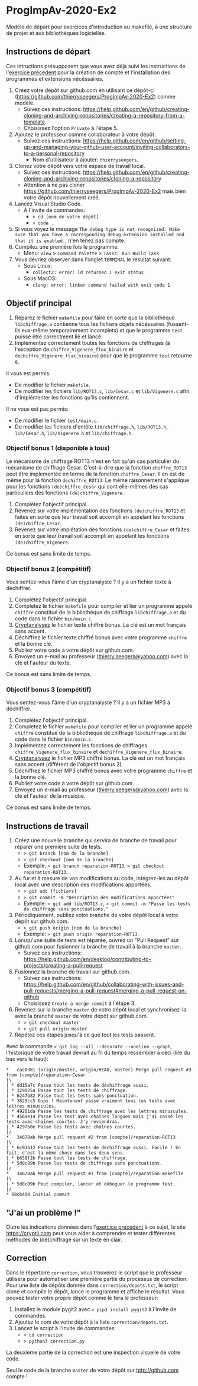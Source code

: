 # ProgImpAv-2020-Ex2
Modèle de départ pour exercices d'introduction au makefile, à une structure de projet et aux bibliothèques logicielles.


## Instructions de départ

Ces intructions présupposent que vous avez déjà suivi les instructions de l'[exercice précédent](https://github.com/thierryseegers/ProgImpAv-2020-Ex1) pour la création de compte et l'installation des programmes et extensions nécéssaires.

1. Créez votre dépôt sur github.com en utilisant ce dépôt-ci (https://github.com/thierryseegers/ProgImpAv-2020-Ex2) comme modèle.
    - Suivez ces instructions: https://help.github.com/en/github/creating-cloning-and-archiving-repositories/creating-a-repository-from-a-template.
    - Choisissez l'option `Private` à l'étape 5.
1. Ajoutez le professeur comme collaborateur à votre dépôt.
    - Suivez ces instructions: https://help.github.com/en/github/setting-up-and-managing-your-github-user-account/inviting-collaborators-to-a-personal-repository
        - Nom d'utilisateur à ajouter: `thierryseegers`.
1. Clonez votre dépôt vers votre espace de travail local.
    - Suivez ces instructions: https://help.github.com/en/github/creating-cloning-and-archiving-repositories/cloning-a-repository
    - Attention à ne pas cloner https://github.com/thierryseegers/ProgImpAv-2020-Ex2 mais bien votre dépôt nouvellement créé.
1. Lancez Visual Studio Code.
    - À l'invite de commandes:
        - `> cd [nom de votre dépôt]`
        - `> code .`
1. Si vous voyez le message `The debug type is not recognized. Make sure that you have a corresponding debug extension installed and that it is enabled.`, n'en tenez pas compte.
1. Compilez une première fois le programme.
    - Menu: `View` > `Command Palette` > `Tasks: Run Build Task`
1. Vous devriez observer dans l'onglet `TERMINAL` le résultat suivant:
    - Sous Linux: 
        - `collect2: error: ld returned 1 exit status`
    - Sous MacOS: 
        - `clang: error: linker command failed with exit code 1`


## Objectif principal

1. Réparez le fichier `makefile` pour faire en sorte que la bibliothèque `libchiffrage.a` contienne tous les fichiers objets nécéssaires (fussent-ils eux-même temporairement incomplets) et que le programme `test` puisse être correctment lié et lancé.
1. Implémentez correctement toutes les fonctions de chiffrages (à l'exception de `chiffre_Vigenere_flux_binaire` et `dechiffre_Vigenere_flux_binaire`) pour que le programme `test` retourne `0`.

Il vous est permis: 
- De modifier le fichier `makefile`.
- De modifier les fichiers `lib/ROT13.c`, `lib/Cesar.c` et `lib/Vigenere.c` afin d'implémenter les fonctions qu'ils contiennent.

Il ne vous est pas permis:
- De modifier le fichier `test/main.c`.
- De modifier les fichiers d'entête `lib/chiffrage.h`, `lib/ROT13.h`, `lib/Cesar.h`, `lib/Vigenere.h` et `lib/chiffrage.h`.

### Objectif bonus 1 (disponible à tous)

Le mécanisme de chiffrage ROT13 n'est en fait qu'un cas particulier du mécanisme de chiffrage Cesar. C'est-à-dire que la fonction `chiffre_ROT13` peut être implementée en terme de la fonction `chiffre_Cesar`. Il en est de même pour la fonction `dechiffre_ROT13`. Le même raisonnement s'applique pour les fonctions `(de)chiffre_Cesar` qui sont elle-mêmes des cas particuliers des fonctions `(de)chiffre_Vigenere`.

1. Complétez l'objectif principal.
1. Revenez sur votre implémentation des fonctions `(de)chiffre_ROT13` et faites en sorte que leur travail soit accompli en appelant les fonctions `(de)chiffre_Cesar`.
1. Revenez sur votre implétation des fonctions `(de)chiffre_Cesar` et faites en sorte que leur travail soit accompli en appelant les fonctions `(de)chiffre_Vigenere`.

Ce bonus est sans limite de temps.

### Objectif bonus 2 (compétitif)

Vous sentez-vous l'âme d'un cryptanalyste ? Il y a un fichier texte à déchiffrer.

1. Complétez l'objectif principal.
1. Completez le fichier `makefile` pour compiler et lier un programme appelé `chiffre` constitué de la bibliothèque de chiffrage `libchiffrage.a` et du code dans le fichier `bin/main.c`.
1. [Cryptanalysez](https://fr.wikipedia.org/wiki/Cryptanalyse) le fichier texte chiffré bonus. La clé est un mot français sans accent.
1. Déchiffrez le fichier texte chiffré bonus avec votre programme `chiffre` et la bonne clé.
1. Publiez votre code à votre dépôt sur github.com.
1. Envoyez un e-mail au professeur (thierry.seegers@yahoo.com) avec la clé et l'auteur du texte.

Ce bonus est sans limite de temps.

### Objectif bonus 3 (compétitif)

Vous sentez-vous l'âme d'un cryptanalyste ? Il y a un fichier MP3 à déchiffrer.

1. Complétez l'objectif principal.
1. Completez le fichier `makefile` pour compiler et lier un programme appelé `chiffre` constitué de la bibliothèque de chiffrage `libchiffrage.a` et du code dans le fichier `bin/main.c`.
1. Implémentez correctement les fonctions de chiffrages `chiffre_Vigenere_flux_binaire` et `dechiffre_Vigenere_flux_binaire`.
1. [Cryptanalysez](https://fr.wikipedia.org/wiki/Cryptanalyse) le fichier MP3 chiffré bonus. La clé est un mot français sans accent (différent de l'objectif bonus 2).
1. Déchiffrez le fichier MP3 chiffré bonus avec votre programme `chiffre` et la bonne clé.
1. Publiez votre code à votre dépôt sur github.com.
1. Envoyez un e-mail au professeur (thierry.seegers@yahoo.com) avec la clé et l'auteur de la musique.

Ce bonus est sans limite de temps.

## Instructions de travail

1. Créez une nouvelle branche qui servira de branche de travail pour réparer une première suite de tests.
    - `> git branch [nom de la branche]`
    - `> git checkout [nom de la branche]`
    - Exemple: `> git branch reparation-ROT13`, `> git checkout reparation-ROT13`.
1. Au fur et à mesure de vos modifications au code, intégrez-les au dépôt local avec une description des modifications apportées.
    - `> git add [fichiers]`
    - `> git commit -m "Description des modifications apportées"`
    - Exemple: `> git add lib/ROT13.c`, `> git commit -m "Passe les tests de chiffrage sans ponctuations."`
1. Périodiquement, publiez votre branche de votre dépôt local à votre dépôt sur github.com.
    - `> git push origin [nom de la branche]`
    - Exemple: `> git push origin reparation-ROT13`.
1. Lorsqu'une suite de tests est réparée, ouvrez un "Pull Request" sur github.com pour fusionner la branche de travail à la branche `master`.
    - Suivez ces instructions: https://help.github.com/en/desktop/contributing-to-projects/creating-a-pull-request
1. Fusionnez la branche de travail sur github.com.
    - Suivez ces instructions: https://help.github.com/en/github/collaborating-with-issues-and-pull-requests/merging-a-pull-request#merging-a-pull-request-on-github
    - Choisissez `Create a merge commit` à l'étape 3. 
1. Revenez sur la branche `master` de votre dépôt local et synchronisez-la avec la branche `master` de votre dépôt sur github.com.
    - `> git checkout master`
    - `> git pull origin master`
1. Répétez ces étapes jusqu'à ce que tout les tests passent.

Avec la commande `> git log --all --decorate --oneline --graph`, l'historique de votre travail devrait au fil du temps ressembler à ceci (lire du bas vers le haut):

```
*   cac0381 (origin/master, origin/HEAD, master) Merge pull request #3 from [compte]/reparation-Cesar
|\
| * dd15e7c Passe tout les tests de déchiffrage aussi.
| * 329025a Passe tout les tests de chiffrage.
| * 6247b82 Passe tout les tests sans ponctuation.
| * 3829cc5 Oups ! Maintenant passe vraiment tous les tests avec lettres minuscules.
| * 49261da Passe les tests de chiffrage avec les lettres minuscules.
| * 4569e14 Passe les test avec chaînes longues mais j'ai cassé les tests avec chaînes courtes. J'y reviendrai.
| * 4297b0e Passe les tests avec chaînes courtes.
|/
*   34678ab Merge pull request #2 from [compte]/reparation-ROT13
|\
| * 6c93b12 Passe tout les tests de déchiffrage aussi. Facile ! En fait, c'est la même chose dans les deux sens.
| * b658f2b Passe tout les tests de chiffrage.
| * 5d8c89b Passe les tests de chiffrage sans ponctuations.
|/
*   34678ab Merge pull request #1 from [compte]/reparation-makefile
|\
| * 5d8c89b Peut compiler, lancer et déboguer le programme test.
|/
* 68cb404 Initial commit
```

## "J'ai un problème !"

Outre les indications données dans l'[exercice précedent](https://github.com/thierryseegers/ProgImpAv-2020-Ex1#jai-un-probl%C3%A8me-) à ce sujet, le site https://cryptii.com peut vous aider à comprendre et tester différentes méthodes de (dé)chiffrage sur un texte en clair.

## Correction

Dans le répertoire `correction`, vous trouverez le script que le professeur utilisera pour automatiser une première partie du processus de correction.
Pour une liste de dépôts donnée dans `correction/depots.txt`, le script clone et compile le dépôt, lance le programme et affiche le résultat.
Vous pouvez tester votre propre dépôt comme le fera le professeur:
1. Installez le module pygit2 avec `> pip3 install pygit2` à l'invite de commandes.
1. Ajoutez le nom de votre dépôt à la liste `correction/depots.txt`.
1. Lancez le script à l'invite de commandes:
    - `> cd correction`
    - `> python3 correction.py`

La deuxième partie de la correction est une inspection visuelle de votre code.

Seul le code de la branche `master` de votre dépôt sur http://github.com compte !
